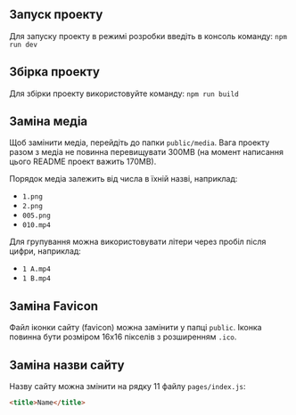 ## Запуск проекту
Для запуску проекту в режимі розробки введіть в консоль команду: ``npm run dev``

## Збірка проекту
Для збірки проекту використовуйте команду: ``npm run build``


## Заміна медіа
Щоб замінити медіа, перейдіть до папки `public/media`. Вага проекту разом з медіа не повинна перевищувати 300MB (на момент написання цього README проект важить 170MB).

Порядок медіа залежить від числа в їхній назві, наприклад:
- `1.png`
- `2.png`
- `005.png`
- `010.mp4`

Для групування можна використовувати літери через пробіл після цифри, наприклад:
- `1 A.mp4`
- `1 B.mp4`

## Заміна Favicon
Файл іконки сайту (favicon) можна замінити у папці `public`. Іконка повинна бути розміром 16x16 пікселів з розширенням `.ico`.

## Заміна назви сайту
Назву сайту можна змінити на рядку 11 файлу `pages/index.js`:
```html
<title>Name</title>
```
